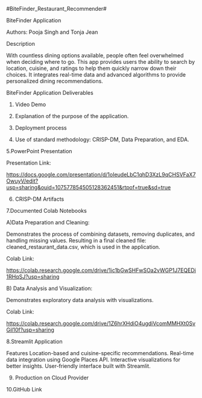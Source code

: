 #BiteFinder_Restaurant_Recommender#

BiteFinder Application

Authors: Pooja Singh and Tonja Jean

Description

With countless dining options available, people often feel overwhelmed when deciding where to go. This app provides users the ability to search by location, cuisine, and ratings to help them quickly narrow down their choices.
It integrates real-time data and advanced algorithms to provide personalized dining recommendations.

BiteFinder Application Deliverables

1. Video Demo
   
2. Explanation of the purpose of the application.

3. Deployment process
   
4. Use of standard methodology: CRISP-DM, Data Preparation, and EDA.
   
5.PowerPoint Presentation

Presentation Link:

https://docs.google.com/presentation/d/1oIeudeLbC1qhD3XzL9qCHSVFaX7OwuyV/edit?usp=sharing&ouid=107577854505128362451&rtpof=true&sd=true


6. CRISP-DM Artifacts
   
7.Documented Colab Notebooks

A)Data Preparation and Cleaning:

Demonstrates the process of combining datasets, removing duplicates, and handling missing values.
Resulting in a final cleaned file: cleaned_restaurant_data.csv, which is used in the application.

Colab Link:

https://colab.research.google.com/drive/1ic1bGwSHFwSOa2vWGP1J7EQEDi1RHqSJ?usp=sharing


B) Data Analysis and Visualization:

Demonstrates exploratory data analysis with visualizations.

Colab Link:

https://colab.research.google.com/drive/1Z6hrXHdiO4ugdiVcomMMHXt0SvGil10f?usp=sharing

8.Streamlit Application

Features
Location-based and cuisine-specific recommendations.
Real-time data integration using Google Places API.
Interactive visualizations for better insights.
User-friendly interface built with Streamlit.

9. Production on Cloud Provider
    
10.GitHub Link














